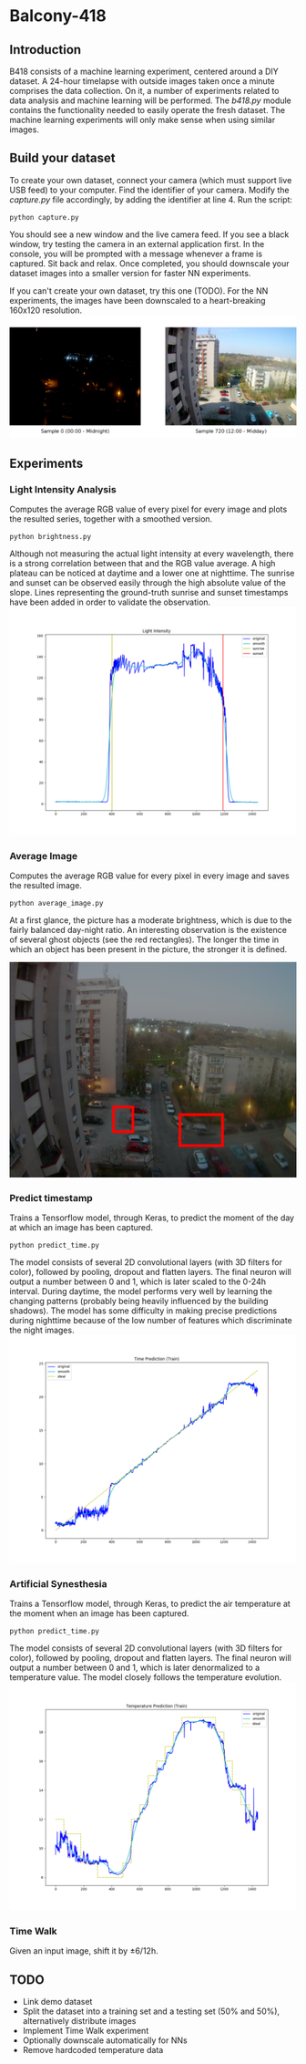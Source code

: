 # Balcony-418
## Introduction
B418 consists of a machine learning experiment, centered around a DIY dataset. A 24-hour timelapse with outside images taken once a minute comprises the data collection. On it, a number of experiments related to data analysis and machine learning will be performed. The _b418.py_ module contains the functionality needed to easily operate the fresh dataset. The machine learning experiments will only make sense when using similar images.

## Build your dataset
To create your own dataset, connect your camera (which must support live USB feed) to your computer. Find the identifier of your camera. Modify the _capture.py_ file accordingly, by adding the identifier at line 4. Run the script:
```
python capture.py
```
You should see a new window and the live camera feed. If you see a black window, try testing the camera in an external application first. In the console, you will be prompted with a message whenever a frame is captured. Sit back and relax. Once completed, you should downscale your dataset images into a smaller version for faster NN experiments.

If you can't create your own dataset, try this one (TODO). For the NN experiments, the images have been downscaled to a heart-breaking 160x120 resolution. 
![sample.png](https://github.com/paubric/Balcony-418/blob/master/sample.png)

## Experiments
### Light Intensity Analysis
Computes the average RGB value of every pixel for every image and plots the resulted series, together with a smoothed version. 
```
python brightness.py
```
Although not measuring the actual light intensity at every wavelength, there is a strong correlation between that and the RGB value average. A high plateau can be noticed at daytime and a lower one at nighttime. The sunrise and sunset can be observed easily through the high absolute value of the slope. Lines representing the ground-truth sunrise and sunset timestamps have been added in order to validate the observation.
![Figure_time_prediction.png](https://github.com/paubric/Balcony-418/blob/master/Figure_brightness.png)

### Average Image
Computes the average RGB value for every pixel in every image and saves the resulted image.
```
python average_image.py
```
At a first glance, the picture has a moderate brightness, which is due to the fairly balanced day-night ratio. An interesting observation is the existence of several ghost objects (see the red rectangles). The longer the time in which an object has been present in the picture, the stronger it is defined.

![average_image_rect.png](https://github.com/paubric/Balcony-418/blob/master/average_image_rect.png)

### Predict timestamp
Trains a Tensorflow model, through Keras, to predict the moment of the day at which an image has been captured.
```
python predict_time.py
```
The model consists of several 2D convolutional layers (with 3D filters for color), followed by pooling, dropout and flatten layers. The final neuron will output a number between 0 and 1, which is later scaled to the 0-24h interval. During daytime, the model performs very well by learning the changing patterns (probably being heavily influenced by the building shadows). The model has some difficulty in making precise predictions during nighttime because of the low number of features which discriminate the night images.  
![Figure_time_prediction.png](https://github.com/paubric/Balcony-418/blob/master/Figure_time_prediction.png)

### Artificial Synesthesia
Trains a Tensorflow model, through Keras, to predict the air temperature at the moment when an image has been captured.
```
python predict_time.py
```
The model consists of several 2D convolutional layers (with 3D filters for color), followed by pooling, dropout and flatten layers. The final neuron will output a number between 0 and 1, which is later denormalized to a temperature value. The model closely follows the temperature evolution.
![Figure_temperature_prediction.png](https://github.com/paubric/Balcony-418/blob/master/Figure_temperature_prediction.png)

### Time Walk
Given an input image, shift it by ±6/12h.

## TODO
- Link demo dataset
- Split the dataset into a training set and a testing set (50% and 50%), alternatively distribute images
- Implement Time Walk experiment
- Optionally downscale automatically for NNs
- Remove hardcoded temperature data
